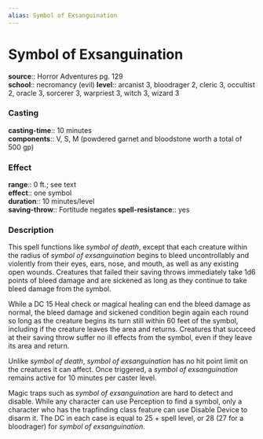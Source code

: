 ```yaml
---
alias: Symbol of Exsanguination
---
```


# Symbol of Exsanguination 

**source**:: Horror Adventures pg. 129  
**school**:: necromancy (evil)
**level**:: arcanist 3, bloodrager 2, cleric 3, occultist 2, oracle 3, sorcerer 3, warpriest 3, witch 3, wizard 3

### Casting 

**casting-time**:: 10 minutes  
**components**:: V, S, M (powdered garnet and bloodstone worth a total of 500 gp)

### Effect 

**range**:: 0 ft.; see text  
**effect**:: one symbol  
**duration**:: 10 minutes/level  
**saving-throw**:: Fortitude negates
**spell-resistance**:: yes

### Description 

This spell functions like *symbol of death*, except that each creature within the radius of *symbol of exsanguination* begins to bleed uncontrollably and violently from their eyes, ears, nose, and mouth, as well as any existing open wounds. Creatures that failed their saving throws immediately take 1d6 points of bleed damage and are sickened as long as they continue to take bleed damage from the symbol.  
  
While a DC 15 Heal check or magical healing can end the bleed damage as normal, the bleed damage and sickened condition begin again each round so long as the creature begins its turn still within 60 feet of the symbol, including if the creature leaves the area and returns. Creatures that succeed at their saving throw suffer no ill effects from the symbol, even if they leave its area and return.  
  
Unlike *symbol of death*, *symbol of exsanguination* has no hit point limit on the creatures it can affect. Once triggered, a *symbol of exsanguination* remains active for 10 minutes per caster level.  
  
Magic traps such as *symbol of exsanguination* are hard to detect and disable. While any character can use Perception to find a symbol, only a character who has the trapfinding class feature can use Disable Device to disarm it. The DC in each case is equal to 25 + spell level, or 28 (27 for a bloodrager) for *symbol of exsanguination*.
